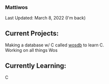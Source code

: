 ### Mattiwos  
Last Updated: March 8, 2022  (I'm back)
## Current Projects:
Making a database w/ C called [wosdb](https://github.com/Mattiwos/wosdb) to learn C.  
Working on all things Wos
## Currently Learning:
C
<!--
## Availability
I am currently looking for an internship for the Summer of 2022.
-->  

<!--
## Goals
  - [ ] Build a basic db using c similar to leveldb (as a method to learn c/cpp)
  - [ ] Make personal website with projects
  - [ ] Work on Computer Vision project and add features to it.
  - [ ] Make a usefull app using flutter or something
  - [ ] Check out Nand to Tetris Course
  - [ ] explore ML and deep learning
  - [ ] Lastly rewrite Spaceclusterx (spacecluster2)
-->  
  

